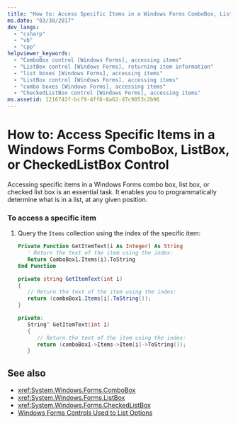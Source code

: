 ```yaml
---
title: "How to: Access Specific Items in a Windows Forms ComboBox, ListBox, or CheckedListBox Control"
ms.date: "03/30/2017"
dev_langs: 
  - "csharp"
  - "vb"
  - "cpp"
helpviewer_keywords: 
  - "ComboBox control [Windows Forms], accessing items"
  - "ListBox control [Windows Forms], returning item information"
  - "list boxes [Windows Forms], accessing items"
  - "ListBox control [Windows Forms], accessing items"
  - "combo boxes [Windows Forms], accessing items"
  - "CheckedListBox control [Windows Forms], accessing items"
ms.assetid: 1216742f-bcf9-4ff8-8a62-d7c9053c2b96
---
```

# How to: Access Specific Items in a Windows Forms ComboBox, ListBox, or CheckedListBox Control
Accessing specific items in a Windows Forms combo box, list box, or checked list box is an essential task. It enables you to programmatically determine what is in a list, at any given position.  
  
### To access a specific item  
  
1.  Query the `Items` collection using the index of the specific item:  
  
    ```vb  
    Private Function GetItemText(i As Integer) As String  
       ' Return the text of the item using the index:  
       Return ComboBox1.Items(i).ToString  
    End Function  
    ```  
  
    ```csharp  
    private string GetItemText(int i)  
    {  
       // Return the text of the item using the index:  
       return (comboBox1.Items[i].ToString());  
    }  
    ```  
  
    ```cpp  
    private:  
       String^ GetItemText(int i)  
       {  
          // Return the text of the item using the index:  
          return (comboBox1->Items->Item[i]->ToString());  
       }  
    ```  
  
## See also
- <xref:System.Windows.Forms.ComboBox>
- <xref:System.Windows.Forms.ListBox>
- <xref:System.Windows.Forms.CheckedListBox>
- [Windows Forms Controls Used to List Options](../../../../docs/framework/winforms/controls/windows-forms-controls-used-to-list-options.md)

